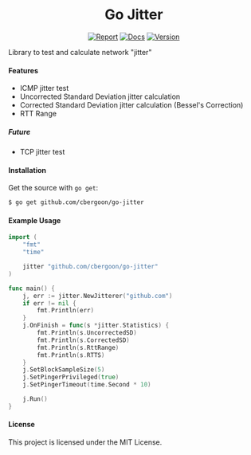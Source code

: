 <h1 align="center">Go Jitter</h1>
<p align="center">
<a href="https://goreportcard.com/report/github.com/cbergoon/go-jitter"><img src="https://goreportcard.com/badge/github.com/cbergoon/go-jitter?1=1" alt="Report"></a>
<a href="https://godoc.org/github.com/cbergoon/go-jitter"><img src="https://img.shields.io/badge/godoc-reference-brightgreen.svg" alt="Docs"></a>
<a href="#"><img src="https://img.shields.io/badge/version-0.1.0-brightgreen.svg" alt="Version"></a>
</p>

Library to test and calculate network "jitter"

#### Features

* ICMP jitter test
* Uncorrected Standard Deviation jitter calculation
* Corrected Standard Deviation jitter calculation (Bessel's Correction)
* RTT Range

##### Future
* TCP jitter test

#### Installation

Get the source with ```go get```:

```bash
$ go get github.com/cbergoon/go-jitter
```

#### Example Usage

```go
import (
	"fmt"
	"time"

	jitter "github.com/cbergoon/go-jitter"
)

func main() {
	j, err := jitter.NewJitterer("github.com")
	if err != nil {
		fmt.Println(err)
	}
	j.OnFinish = func(s *jitter.Statistics) {
		fmt.Println(s.UncorrectedSD)
		fmt.Println(s.CorrectedSD)
		fmt.Println(s.RttRange)
		fmt.Println(s.RTTS)
	}
	j.SetBlockSampleSize(5)
	j.SetPingerPrivileged(true)
	j.SetPingerTimeout(time.Second * 10)

	j.Run()
}
```

#### License

This project is licensed under the MIT License.